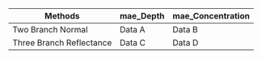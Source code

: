 | Methods | mae_Depth | mae_Concentration |
|----------|----------|----------|
| Two Branch Normal    | Data A   | Data B   |
| Three Branch Reflectance    | Data C   | Data D   |
